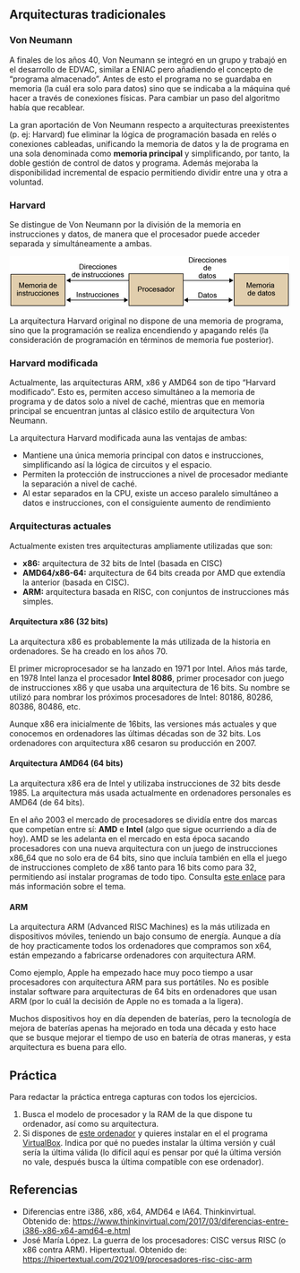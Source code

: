 ## Arquitecturas tradicionales
### Von Neumann
A finales de los años 40, Von Neumann se integró en un grupo y trabajó en el desarrollo de EDVAC, similar a ENIAC pero añadiendo el concepto de “programa almacenado”. Antes de esto el programa no se guardaba en memoria (la cuál era solo para datos) sino que se indicaba a la máquina qué hacer a través de conexiones físicas. Para cambiar un paso del algoritmo había que recablear.

La gran aportación de Von Neumann respecto a arquitecturas preexistentes (p. ej: Harvard) fue eliminar la lógica de programación basada en relés o conexiones cableadas, unificando la memoria de datos y la de programa en una sola denominada como **memoria principal** y simplificando, por tanto, la doble gestión de control de datos y programa. Además mejoraba la disponibilidad incremental de espacio permitiendo dividir entre una y otra a voluntad.

### Harvard
Se distingue de Von Neumann por la división de la memoria en instrucciones y datos, de manera que el procesador puede acceder separada y simultáneamente a ambas.

![Memoria arquitectura Harvard](../ficheros/hardware/history/harvard-memory.png)

La arquitectura Harvard original no dispone de una memoria de programa, sino que la programación se realiza encendiendo y apagando relés (la consideración de programación en términos de memoria fue posterior).

### Harvard modificada
Actualmente, las arquitecturas ARM, x86 y AMD64 son de tipo “Harvard modificado”. Esto es, permiten acceso simultáneo a la memoria de programa y de datos solo a nivel de caché, mientras que en memoria principal se encuentran juntas al clásico estilo de arquitectura Von Neumann.

La arquitectura Harvard modificada auna las ventajas de ambas:

- Mantiene una única memoria principal con datos e instrucciones, simplificando así la lógica de circuitos y el espacio.
- Permiten la protección de instrucciones a nivel de procesador mediante la separación a nivel de caché.
- Al estar separados en la CPU, existe un acceso paralelo simultáneo a datos e instrucciones, con el consiguiente aumento de rendimiento

### Arquitecturas actuales
Actualmente existen tres arquitecturas ampliamente utilizadas que son:

- **x86:** arquitectura de 32 bits de Intel (basada en CISC)
- **AMD64/x86-64:** arquitectura de 64 bits creada por AMD que extendía la anterior (basada en CISC).
- **ARM:** arquitectura basada en RISC, con conjuntos de instrucciones más simples.

#### Arquitectura x86 (32 bits)
La arquitectura x86 es probablemente la más utilizada de la historia en ordenadores. Se ha creado en los años 70.

El primer microprocesador se ha lanzado en 1971 por Intel. Años más tarde, en 1978 Intel lanza el procesador **Intel 8086**, primer procesador con juego de instrucciones x86 y que usaba una arquitectura de 16 bits. Su nombre se utilizó para nombrar los próximos procesadores de Intel: 80186, 80286, 80386, 80486, etc.

Aunque x86 era inicialmente de 16bits, las versiones más actuales y que conocemos en ordenadores las últimas décadas son de 32 bits. Los ordenadores con arquitectura x86 cesaron su producción en 2007.

#### Arquitectura AMD64 (64 bits)
La arquitectura x86 era de Intel y utilizaba instrucciones de 32 bits desde 1985. La arquitectura más usada actualmente en ordenadores personales es AMD64 (de 64 bits).

En el año 2003 el mercado de procesadores se dividía entre dos marcas que competían entre sí: **AMD** e **Intel** (algo que sigue ocurriendo a día de hoy). AMD se les adelanta en el mercado en esta época sacando procesadores con una nueva arquitectura con un juego de instrucciones x86_64 que no solo era de 64 bits, sino que incluía también en ella el juego de instrucciones completo de x86 tanto para 16 bits como para 32, permitiendo así instalar programas de todo tipo. Consulta [este enlace](https://www.thinkinvirtual.com/2017/03/diferencias-entre-i386-x86-x64-amd64-e.html) para más información sobre el tema.

#### ARM
La arquitectura ARM (Advanced RISC Machines) es la más utilizada en dispositivos móviles, teniendo un bajo consumo de energía. Aunque a día de hoy practicamente todos los ordenadores que compramos son x64, están empezando a fabricarse ordenadores con arquitectura ARM.

Como ejemplo, Apple ha empezado hace muy poco tiempo a usar procesadores con arquitectura ARM para sus portátiles. No es posible instalar software para arquitecturas de 64 bits en ordenadores que usan ARM (por lo cuál la decisión de Apple no es tomada a la ligera).

Muchos dispositivos hoy en día dependen de baterías, pero la tecnología de mejora de baterías apenas ha mejorado en toda una década y esto hace que se busque mejorar el tiempo de uso en batería de otras maneras, y esta arquitectura es buena para ello.

## Práctica
Para redactar la práctica entrega capturas con todos los ejercicios.

1. Busca el modelo de procesador y la RAM de la que dispone tu ordenador, así como su arquitectura.
2. Si dispones de [este ordenador](https://es.aliexpress.com/item/1005003280539571.html) y quieres instalar en el el programa [VirtualBox](https://www.virtualbox.org/). Indica por qué no puedes instalar la última versión y cuál sería la última válida (lo difícil aquí es pensar por qué la última versión no vale, después busca la última compatible con ese ordenador).

## Referencias
- Diferencias entre i386, x86, x64, AMD64 e IA64. Thinkinvirtual. Obtenido de: https://www.thinkinvirtual.com/2017/03/diferencias-entre-i386-x86-x64-amd64-e.html
- José María López. La guerra de los procesadores: CISC versus RISC (o x86 contra ARM). Hipertextual. Obtenido de: https://hipertextual.com/2021/09/procesadores-risc-cisc-arm
